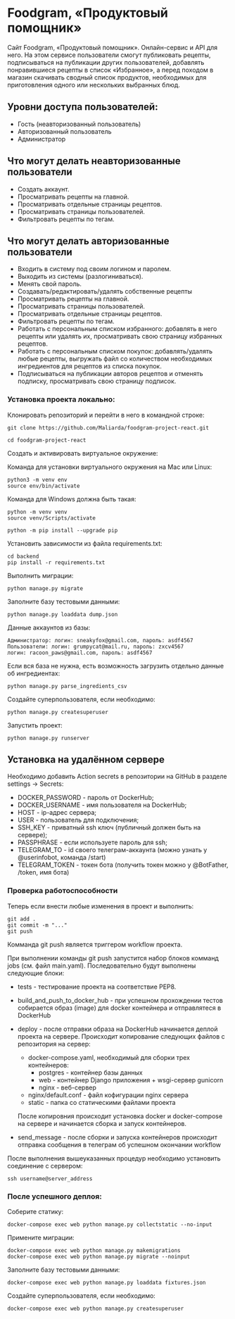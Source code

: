 # Foodgram, «Продуктовый помощник»

Cайт Foodgram, «Продуктовый помощник». Онлайн-сервис и API для него. На этом сервисе пользователи смогут публиковать рецепты, подписываться на публикации других пользователей, добавлять понравившиеся рецепты в список «Избранное», а перед походом в магазин скачивать сводный список продуктов, необходимых для приготовления одного или нескольких выбранных блюд.

## Уровни доступа пользователей:
- Гость (неавторизованный пользователь)
- Авторизованный пользователь
- Администратор
## Что могут делать неавторизованные пользователи
- Создать аккаунт.
- Просматривать рецепты на главной.
- Просматривать отдельные страницы рецептов.
- Просматривать страницы пользователей.
- Фильтровать рецепты по тегам.
## Что могут делать авторизованные пользователи
- Входить в систему под своим логином и паролем.
- Выходить из системы (разлогиниваться).
- Менять свой пароль.
- Создавать/редактировать/удалять собственные рецепты
- Просматривать рецепты на главной.
- Просматривать страницы пользователей.
- Просматривать отдельные страницы рецептов.
- Фильтровать рецепты по тегам.
- Работать с персональным списком избранного: добавлять в него рецепты или удалять их, просматривать свою страницу избранных рецептов.
- Работать с персональным списком покупок: добавлять/удалять любые рецепты, выгружать файл со количеством необходимых ингредиентов для рецептов из списка покупок.
- Подписываться на публикации авторов рецептов и отменять подписку, просматривать свою страницу подписок.

### Установка проекта локально:

Клонировать репозиторий и перейти в него в командной строке:

```
git clone https://github.com/Maliarda/foodgram-project-react.git
```

```
cd foodgram-project-react 
```

Cоздать и активировать виртуальное окружение:

Команда для установки виртуального окружения на Mac или Linux:
```
python3 -m venv env
source env/bin/activate
```
Команда для Windows должна быть такая:
```
python -m venv venv
source venv/Scripts/activate
```

```
python -m pip install --upgrade pip
```

Установить зависимости из файла requirements.txt:

```
cd backend
pip install -r requirements.txt
```

Выполнить миграции:

```
python manage.py migrate
```

Заполните базу тестовыми данными:
```
python manage.py loaddata dump.json
```

Данные аккаунтов из базы:
```
Администратор: логин: sneakyfox@gmail.com, пароль: asdf4567
Пользователи: логин: grumpycat@mail.ru, пароль: zxcv4567 
логин: racoon_paws@gmail.com, пароль: asdf4567
```
Если вся база не нужна, есть возможность загрузить отдельно данные об ингредиентах:
```
python manage.py parse_ingredients_csv
```
Создайте суперпользователя, если необходимо:
```
python manage.py createsuperuser
```

Запустить проект:

```
python manage.py runserver
```

## Установка на удалённом сервере

Необходимо добавить Action secrets в репозитории на GitHub в разделе settings -> Secrets:
* DOCKER_PASSWORD - пароль от DockerHub;
* DOCKER_USERNAME - имя пользователя на DockerHub;
* HOST - ip-адрес сервера;
* USER - пользователь для подключения;
* SSH_KEY - приватный ssh ключ (публичный должен быть на сервере);
* PASSPHRASE - если используете пароль для ssh;
* TELEGRAM_TO - id своего телеграм-аккаунта (можно узнать у @userinfobot, команда /start)
* TELEGRAM_TOKEN - токен бота (получить токен можно у @BotFather, /token, имя бота)

### Проверка работоспособности

Теперь если внести любые изменения в проект и выполнить:
```
git add .
git commit -m "..."
git push
```
Комманда git push является триггером workflow проекта.

При выполнении команды git push запустится набор блоков комманд jobs (см. файл main.yaml).
Последовательно будут выполнены следующие блоки:
* tests - тестирование проекта на соответствие PEP8.
* build_and_push_to_docker_hub - при успешном прохождении тестов собирается образ (image) для docker контейнера и отправлятеся в DockerHub
* deploy - после отправки образа на DockerHub начинается деплой проекта на сервере.
Происходит копирование следующих файлов с репозитория на сервер:
  - docker-compose.yaml, необходимый для сборки трех контейнеров:
    + postgres - контейнер базы данных
    + web - контейнер Django приложения + wsgi-сервер gunicorn
    + nginx - веб-сервер
  - nginx/default.conf - файл кофигурации nginx сервера
  - static - папка со статическими файлами проекта
  
  После копировния происходит установка docker и docker-compose на сервере и начинается сборка и запуск контейнеров.
* send_message - после сборки и запуска контейнеров происходит отправка сообщения в 
  телеграм об успешном окончании workflow

После выполнения вышеуказанных процедур необходимо установить соединение с сервером:
```
ssh username@server_address
```

### После успешного деплоя:
Соберите статику:
```
docker-compose exec web python manage.py collectstatic --no-input
```

Примените миграции:
```
docker-compose exec web python manage.py makemigrations
docker-compose exec web python manage.py migrate --noinput
```
Заполните базу тестовыми данными:
```
docker-compose exec web python manage.py loaddata fixtures.json
```

Создайте суперпользователя, если необходимо:
```
docker-compose exec web python manage.py createsuperuser